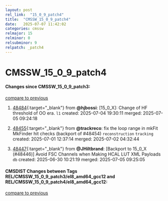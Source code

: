```yaml
---
layout: post
rel_link:  "15_0_9_patch4"
title:  "CMSSW_15_0_9_patch4"
date:   2025-07-07 11:42:02
categories: cmssw
relmajor: 15
relminor: 0
relsubminor: 9
relpatch: _patch4
---
```


# CMSSW_15_0_9_patch4
#### Changes since CMSSW_15_0_9_patch3:
[compare to previous](https://github.com/cms-sw/cmssw/compare/CMSSW_15_0_9_patch3...CMSSW_15_0_9_patch4)



1. [48484](http://github.com/cms-sw/cmssw/pull/48484){:target="_blank"}  from **@hjbossi**: [15_0_X]: Change of HF threshold of OO era. `l1` created: 2025-07-04 19:30:11 merged: 2025-07-05 09:24:18

2. [48455](http://github.com/cms-sw/cmssw/pull/48455){:target="_blank"}  from **@trackreco**: fix the loop range in mkFit MkFinder hit checks (backport of #48454) `reconstruction` `tracking` created: 2025-07-01 12:37:14 merged: 2025-07-02 04:32:44

3. [48447](http://github.com/cms-sw/cmssw/pull/48447){:target="_blank"}  from **@JHiltbrand**: [Backport to 15_0_X (#48446)] Avoid FSC Channels when Making HCAL LUT XML Payloads `db` created: 2025-06-30 10:21:19 merged: 2025-07-05 09:25:05

#### CMSDIST Changes between Tags REL/CMSSW_15_0_9_patch3/el8_amd64_gcc12 and REL/CMSSW_15_0_9_patch4/el8_amd64_gcc12:
[compare to previous](https://github.com/cms-sw/cmsdist/compare/REL/CMSSW_15_0_9_patch3/el8_amd64_gcc12...REL/CMSSW_15_0_9_patch4/el8_amd64_gcc12)


